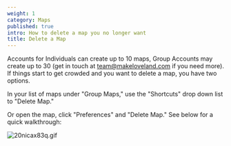 ```yaml
---
weight: 1
category: Maps
published: true
intro: How to delete a map you no longer want
title: Delete a Map
---
```

Accounts for Individuals can create up to 10 maps, Group Accounts may create up to 30 (get in touch at team@makeloveland.com if you need more). If things start to get crowded and you want to delete a map, you have two options.

In your list of maps under "Group Maps," use the "Shortcuts" drop down list to "Delete Map."

Or open the map, click "Preferences" and "Delete Map." See below for a quick walkthrough:

![20nicax83q.gif]({{site.baseurl}}/img/20nicax83q.gif)
